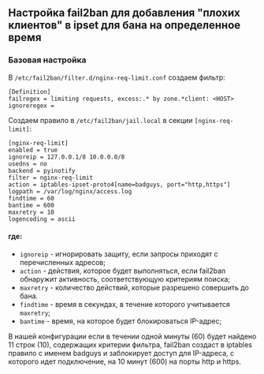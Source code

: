 ## Настройка fail2ban для добавления "плохих клиентов" в ipset для бана на определенное время
### Базовая настройка

В `/etc/fail2ban/filter.d/nginx-req-limit.conf` создаем фильтр:

    [Definition]
    failregex = limiting requests, excess:.* by zone.*client: <HOST>
    ignoreregex =

Создаем правило в `/etc/fail2ban/jail.local` в секции `[nginx-req-limit]`:

    [nginx-req-limit]
    enabled = true
    ignoreip = 127.0.0.1/8 10.0.0.0/8
    usedns = no
    backend = pyinotify
    filter = nginx-req-limit
    action = iptables-ipset-proto4[name=badguys, port="http,https"]
    logpath = /var/log/nginx/access.log
    findtime = 60
    bantime = 600
    maxretry = 10
    logencoding = ascii

#### где:
- `ignoreip` - игнорировать защиту, если запросы приходят с перечисленных адресов;
- `action` -  действия, которое будет выполняться, если fail2ban обнаружит активность, соответствующую критериям поиска;
- `maxretry` -  количество действий, которые разрешено совершить до бана.
- `findtime` -  время в секундах, в течение которого учитывается `maxretry`;
- `bantime` - время, на которое будет блокироваться IP-адрес;

В нашей конфигурации если в течении одной минуты (60) будет найдено 11 строк (10), содержащих критерии фильтра, fail2ban создаст в iptables правило с именем badguys и заблокирует доступ для IP-адреса, с которого идет подключение, на 10 минут (600) на порты http и https.


